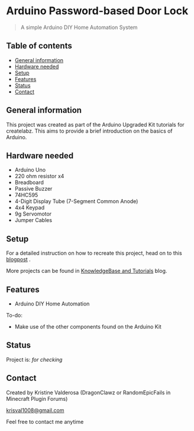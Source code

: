 # Arduino Password-based Door Lock
> A simple Arduino DIY Home Automation System

## Table of contents
* [General information](#general-information)
* [Hardware needed](#hardware-needed)
* [Setup](#setup)
* [Features](#features)
* [Status](#status)
* [Contact](#contact)

## General information
This project was created as part of the Arduino Upgraded Kit tutorials for createlabz. This aims to provide a brief introduction on the basics of Arduino.

## Hardware needed
* Arduino Uno
* 220 ohm resistor x4
* Breadboard
* Passive Buzzer
* 74HC595
* 4-Digit Display Tube (7-Segment Common Anode)
* 4x4 Keypad
* 9g Servomotor
* Jumper Cables

## Setup
For a detailed instruction on how to recreate this project, head on to this [blogpost](TBA) .

More projects can be found in [KnowledgeBase and Tutorials](https://store.createlabz.com/blogs/createlabz-tutorials) blog.

## Features
* Arduino DIY Home Automation

To-do:
* Make use of the other components found on the Arduino Kit

## Status
Project is: _for checking_

## Contact
Created by Kristine Valderosa (DragonClawz or RandomEpicFails in Minecraft Plugin Forums)

krisval1008@gmail.com

Feel free to contact me anytime 

